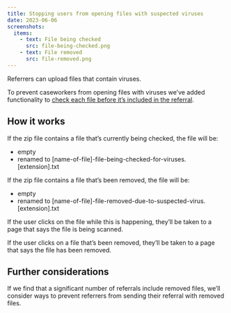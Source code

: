 ```yaml
---
title: Stopping users from opening files with suspected viruses
date: 2023-06-06
screenshots:
  items:
    - text: File being checked
      src: file-being-checked.png
    - text: File removed
      src: file-removed.png
---
```


Referrers can upload files that contain viruses.

To prevent caseworkers from opening files with viruses we’ve added functionality to [check each file before it’s included in the referral](/refer-serious-misconduct-by-a-teacher-in-england/checking-if-uploaded-files-have-viruses).

## How it works

If the zip file contains a file that’s currently being checked, the file will be:
- empty
- renamed to [name-of-file]-file-being-checked-for-viruses.[extension].txt

If the zip file contains a file that’s been removed, the file will be:
- empty
- renamed to [name-of-file]-file-removed-due-to-suspected-virus.[extension].txt

If the user clicks on the file while this is happening, they’ll be taken to a page that says the file is being scanned.

If the user clicks on a file that’s been removed, they’ll be taken to a page that says the file has been removed.

## Further considerations

If we find that a significant number of referrals include removed files, we’ll consider ways to prevent referrers from sending their referral with removed files.
